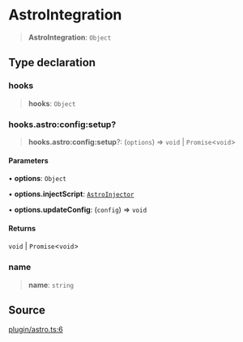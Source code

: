 # AstroIntegration

> **AstroIntegration**: `Object`

## Type declaration

### hooks

> **hooks**: `Object`

### hooks.astro:config:setup?

> **hooks.astro:config:setup**?: (`options`) => `void` \| `Promise`\<`void`\>

#### Parameters

• **options**: `Object`

• **options\.injectScript**: [`AstroInjector`](AstroInjector.md)

• **options\.updateConfig**: (`config`) => `void`

#### Returns

`void` \| `Promise`\<`void`\>

### name

> **name**: `string`

## Source

[plugin/astro.ts:6](https://github.com/Elringus/Imgit/blob/cf06d86/src/plugin/astro.ts#L6)
